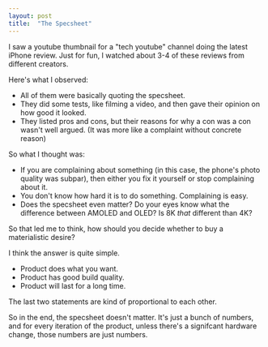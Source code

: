```yaml
---
layout: post
title:  "The Specsheet"
---
```


I saw a youtube thumbnail for a "tech youtube" channel doing the latest iPhone review. Just for fun, I watched about 3-4 of these reviews from different creators.

Here's what I observed:
- All of them were basically quoting the specsheet.
- They did some tests, like filming a video, and then gave their opinion on how good it looked.
- They listed pros and cons, but their reasons for why a con was a con wasn't well argued. (It was more like a complaint without concrete reason)

So what I thought was:
- If you are complaining about something (in this case, the phone's photo quality was subpar), then either you fix it yourself or stop complaining about it.
- You don't know how hard it is to do something. Complaining is easy.
- Does the specsheet even matter? Do your eyes know what the difference between AMOLED and OLED? Is 8K *that* different than 4K?

So that led me to think, how should you decide whether to buy a materialistic desire?

I think the answer is quite simple.
- Product does what you want.
- Product has good build quality.
- Product will last for a long time.

The last two statements are kind of proportional to each other. 

So in the end, the specsheet doesn't matter. It's just a bunch of numbers, and for every iteration of the product, unless there's a signifcant hardware change, those numbers are just numbers.
